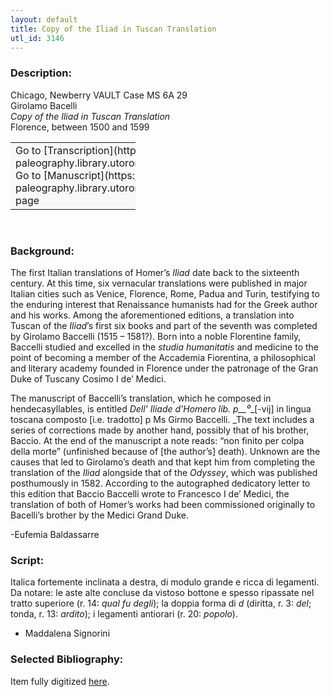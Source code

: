 ```yaml
---
layout: default
title: Copy of the Iliad in Tuscan Translation
utl_id: 3146
---
```


### Description:

Chicago, Newberry VAULT Case MS 6A 29<br>
Girolamo Bacelli<br>
_Copy of the Iliad in Tuscan Translation_<br>
Florence, between 1500 and 1599

<table border="0.5" cellpadding="1" cellspacing="1" style="width: 200px; background-color:#F8F8F8;"><tbody><tr><td>Go to [Transcription](https://italian-paleography.library.utoronto.ca/content/transcript_IP_046)<br>
Go to [Manuscript](https://italian-paleography.library.utoronto.ca/islandora/object/italianpaleography%3AIP_046) page</td></tr></tbody></table> 

### Background:

The first Italian translations of Homer’s _Iliad_ date back to the sixteenth century. At this time, six vernacular translations were published in major Italian cities such as Venice, Florence, Rome, Padua and Turin, testifying to the enduring interest that Renaissance humanists had for the Greek author and his works. Among the aforementioned editions, a translation into Tuscan of the _Iliad_’s first six books and part of the seventh was completed by Girolamo Baccelli (1515 – 1581?). Born into a noble Florentine family, Baccelli studied and excelled in the _studia humanitatis_ and medicine to the point of becoming a member of the Accademia Fiorentina, a philosophical and literary academy founded in Florence under the patronage of the Gran Duke of Tuscany Cosimo I de’ Medici.

The manuscript of Baccelli’s translation, which he composed in hendecasyllables, is entitled _Dell' Iliade d'Homero lib. p__⁰__[-vij] in lingua toscana composto [i.e. tradotto] p Ms Girmo Baccelli. _The text includes a series of corrections made by another hand, possibly that of his brother, Baccio. At the end of the manuscript a note reads: “non finito per colpa della morte” (unfinished because of [the author’s] death). Unknown are the causes that led to Girolamo’s death and that kept him from completing the translation of the _Iliad_ alongside that of the _Odyssey_, which was published posthumously in 1582. According to the autographed dedicatory letter to this edition that Baccio Baccelli wrote to Francesco I de’ Medici, the translation of both of Homer’s works had been commissioned originally to Bacelli’s brother by the Medici Grand Duke.

-Eufemia Baldassarre

### Script:

Italica fortemente inclinata a destra, di modulo grande e ricca di legamenti.<br>
Da notare: le aste alte concluse da vistoso bottone e spesso ripassate nel tratto superiore (r. 14: _qual fu degli_); la doppia forma di _d_ (diritta, r. 3: _del_; tonda, r. 13: _ardito_); i legamenti antiorari (r. 20: _popolo_).<br>
- Maddalena Signorini

### Selected Bibliography:

Item fully digitized [here](http://digcoll.newberry.org/#/item/ia-case_ms_6a_29).

